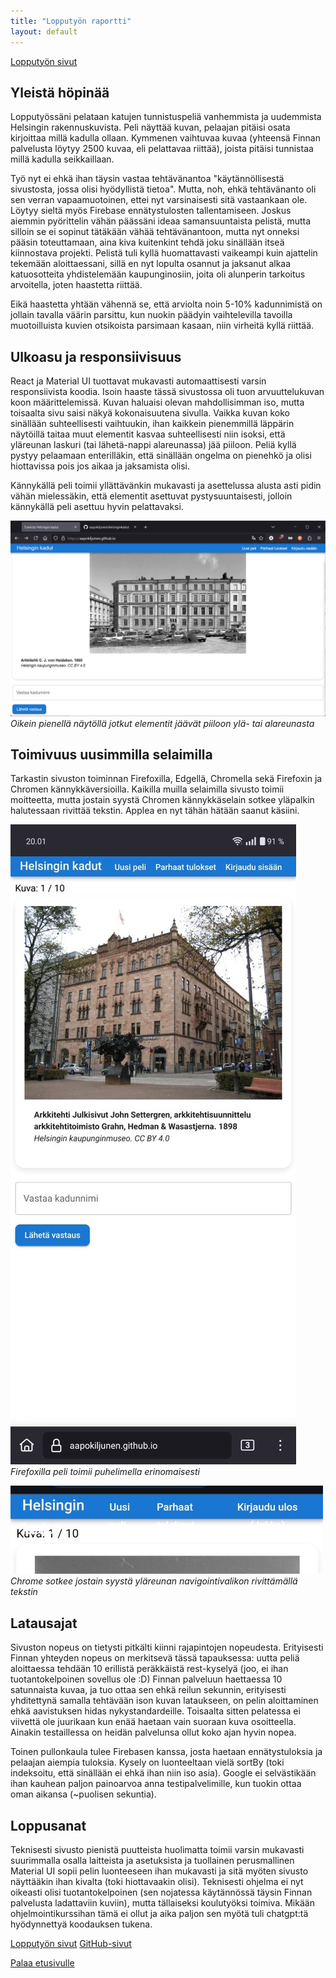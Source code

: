 ```yaml
---
title: "Lopputyön raportti"
layout: default
---
```


[Lopputyön sivut](https://aapokiljunen.github.io/helsinginkadut)

## Yleistä höpinää
Lopputyössäni pelataan katujen tunnistuspeliä vanhemmista ja uudemmista Helsingin rakennuskuvista. Peli näyttää kuvan, pelaajan pitäisi osata kirjoittaa millä kadulla ollaan. Kymmenen vaihtuvaa kuvaa (yhteensä Finnan palvelusta löytyy 2500 kuvaa, eli pelattavaa riittää), joista pitäisi tunnistaa millä kadulla seikkaillaan. 

Työ nyt ei ehkä ihan täysin vastaa tehtävänantoa "käytännöllisestä sivustosta, jossa olisi hyödyllistä tietoa". Mutta, noh, ehkä tehtävänanto oli sen verran vapaamuotoinen, ettei nyt varsinaisesti sitä vastaankaan ole. Löytyy sieltä myös Firebase ennätystulosten tallentamiseen. Joskus aiemmin pyörittelin vähän päässäni ideaa samansuuntaista pelistä, mutta silloin se ei sopinut tätäkään vähää tehtävänantoon, mutta nyt onneksi pääsin toteuttamaan, aina kiva kuitenkint tehdä joku sinällään itseä kiinnostava projekti. Pelistä tuli kyllä huomattavasti vaikeampi kuin ajattelin tekemään aloittaessani, sillä en nyt lopulta osannut ja jaksanut alkaa katuosotteita yhdistelemään kaupunginosiin, joita oli alunperin tarkoitus arvoitella, joten haastetta riittää.

Eikä haastetta yhtään vähennä se, että arviolta noin 5-10% kadunnimistä on jollain tavalla väärin parsittu, kun nuokin päädyin vaihtelevilla tavoilla muotoilluista kuvien otsikoista parsimaan kasaan, niin virheitä kyllä riittää.

## Ulkoasu ja responsiivisuus
React ja Material UI tuottavat mukavasti automaattisesti varsin responsiivista koodia. Isoin haaste tässä sivustossa oli tuon arvuuttelukuvan koon määrittelemissä. Kuvan haluaisi olevan mahdollisimman iso, mutta toisaalta sivu saisi näkyä kokonaisuutena sivulla. Vaikka kuvan koko sinällään suhteellisesti vaihtuukin, ihan kaikkein pienemmillä läppärin näytöillä taitaa muut elementit kasvaa suhteellisesti niin isoksi, että yläreunan laskuri (tai lähetä-nappi alareunassa) jää piiloon. Peliä kyllä pystyy pelaamaan enterilläkin, että sinällään ongelma on pienehkö ja olisi hiottavissa pois jos aikaa ja jaksamista olisi.

Kännykällä peli toimii yllättävänkin mukavasti ja asettelussa alusta asti pidin vähän mielessäkin, että elementit asettuvat pystysuuntaisesti, jolloin kännykällä peli asettuu hyvin pelattavaksi.

![pieni_läppäri](/finalassignment/pics/pieniff.png)
*Oikein pienellä näytöllä jotkut elementit jäävät piiloon ylä- tai alareunasta* 

## Toimivuus uusimmilla selaimilla
Tarkastin sivuston toiminnan Firefoxilla, Edgellä, Chromella sekä Firefoxin ja Chromen kännykkäversioilla. Kaikilla muilla selaimilla sivusto toimii moitteetta, mutta jostain syystä Chromen kännykkäselain sotkee yläpalkin halutessaan rivittää tekstin. Applea en nyt tähän hätään saanut käsiini.

![android_firefox](/finalassignment/pics/androidfire.jpg)
*Firefoxilla peli toimii puhelimella erinomaisesti*

![android_chrome](/finalassignment/pics/androidchrome.jpg)
*Chrome sotkee jostain syystä yläreunan navigointivalikon rivittämällä tekstin*

## Latausajat
Sivuston nopeus on tietysti pitkälti kiinni rajapintojen nopeudesta. Erityisesti Finnan yhteyden nopeus on merkitsevä tässä tapauksessa: uutta peliä aloittaessa tehdään 10 erillistä peräkkäistä rest-kyselyä (joo, ei ihan tuotantokelpoinen sovellus ole :D) Finnan palveluun haettaessa 10 satunnaista kuvaa, ja tuo ottaa sen ehkä reilun sekunnin, erityisesti yhditettynä samalla tehtävään ison kuvan lataukseen, on pelin aloittaminen ehkä aavistuksen hidas nykystandardeille. Toisaalta sitten pelatessa ei viivettä ole juurikaan kun enää haetaan vain suoraan kuva osoitteella. Ainakin testaillessa on heidän palvelunsa ollut koko ajan hyvin nopea. 

Toinen pullonkaula tulee Firebasen kanssa, josta haetaan ennätystuloksia ja pelaajan aiempia tuloksia. Kysely on luonteeltaan vielä sortBy (toki indeksoitu, että sinällään ei ehkä ihan niin iso asia). Google ei selvästikään ihan kauhean paljon painoarvoa anna testipalvelimille, kun tuokin ottaa oman aikansa (~puolisen sekuntia).

## Loppusanat
Teknisesti sivusto pienistä puutteista huolimatta toimii varsin mukavasti suurimmalla osalla laitteista ja asetuksista ja tuollainen perusmallinen Material UI sopii pelin luonteeseen ihan mukavasti ja sitä myöten sivusto näyttääkin ihan kivalta (toki hiottavaakin olisi). Teknisesti ohjelma ei nyt oikeasti olisi tuotantokelpoinen (sen nojatessa käytännössä täysin Finnan palvelusta ladattaviin kuviin), mutta tällaiseksi koulutyöksi toimiva. Mikään ohjelmointikurssihan tämä ei ollut ja aika paljon sen myötä tuli chatgpt:tä hyödynnettyä koodauksen tukena.


[Lopputyön sivut](https://aapokiljunen.github.io/helsinginkadut)
[GitHub-sivut](https://github.com/aapokiljunen/helsinginkadut)



[Palaa etusivulle](../index.md)